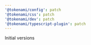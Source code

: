```yaml
---
'@tokenami/config': patch
'@tokenami/css': patch
'@tokenami/dev': patch
'@tokenami/typescript-plugin': patch
---
```


Initial versions
